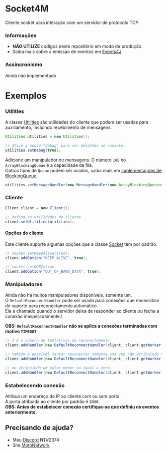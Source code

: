 # Socket4M
Cliente socket para interação com um servidor de protocolo TCP.

### Informações
  - **NÃO UTILIZE** códigos deste repositório em modo de produção.
  - Saiba mais sobre a emissão de eventos em [Events4J](https://github.com/theShadow89/Events4J).
  
### Assincronismo
Ainda não implementado
  
# Exemplos
### Utilities
A classe [Utilities](https://github.com/MotoCrack/Socket4M/blob/master/src/main/java/me/devnatan/socket4m/client/Utilities.java) são utilidades do cliente que podem ser usadas para auxiliamento, incluindo recebimento de mensagens.

```java
Utilities utilities = new Utilities();

// Ative a opção "debug" para ver detalhes no console.
utilities.setDebug(true);
```

Adicione um manipulador de mensagens. 
O número `100` no `ArrayBlockingQueue` é a capacidade da fila.\
Outros tipos de `Queue` podem ser usados, saiba mais em [implementações de BlockingQueue](https://docs.oracle.com/javase/8/docs/api/java/util/concurrent/BlockingQueue.html).
```java
utilities.setMessageHandler(new MessageHandler(new ArrayBlockingQueue<>(100)));
```

### Cliente
```java
Client client = new Client();

// Defina as utilidades do cliente.
client.setUtilities(utilities);
```

#### Opções do cliente
Este cliente suporte algumas opções que a classe [Socket](https://docs.oracle.com/javase/8/docs/api/java/net/Socket.html) tem por padrão.
```java
// socket.setKeepAlive(true);
client.addOption("KEEP_ALIVE", true);

// socket.setOOBInline
client.addOption("OUT_OF_BAND_DATA", true);
```

### Manipuladores
Ainda não há muitos manipuladores disponíveis, somente um.\
O `DefaultReconnectHandler` pode ser usado para conexões que necessitam de suporte para reconectamento automático.\
Ele é chamado quando o servidor deixa de responder ao cliente ou fecha a conexão inesperadamente.\

**OBS: `DefaultReconnectHandler` não se aplica a conexões terminadas com motivo `TIMEOUT`**
```java
// 3 é o número de tentativas de reconectamento
client.addHandler(new DefaultReconnectHandler(client, client.getWorker(), 3));

// também é possível tentar reconectar somente uma vez não atribuindo nenhum valor
client.addHandler(new DefaultReconnectHandler(client, client.getWorker()));

// ou atribuindo um valor menor ou igual a zero.
client.addHandler(new DefaultReconnectHandler(client, client.getWorker(), 0));
```

### Estabelecendo conexão
Atribua um endereço de IP ao cliente com ou sem porta.\
A porta atribuida ao cliente por padrão é `8080`.\
**OBS: Antes de estabelecer conexão certifique-se que definiu os eventos anteriormente.**
  
## Precisando de ajuda?
  - Meu [Discord](https://discordapp.com) NT#2374
  - Site [MotoNetwork](https://motocrack.net)
